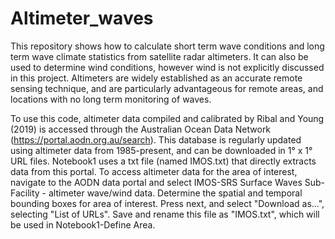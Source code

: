 # Altimeter_waves
This repository shows how to calculate short term wave conditions and long term wave climate statistics from satellite radar altimeters. It can also be used to determine wind conditions, however wind is not explicitly discussed in this project. Altimeters are widely established as an accurate remote sensing technique, and are particularly advantageous for remote areas, and locations with no long term monitoring of waves. 
 
To use this code, altimeter data compiled and calibrated by Ribal and Young (2019) is accessed through the Australian Ocean Data Network (https://portal.aodn.org.au/search). This database is regularly updated using altimeter data from 1985-present, and can be downloaded in 1° x 1° URL files. Notebook1 uses a txt file (named IMOS.txt) that directly extracts data from this portal. To access altimeter data for the area of interest, navigate to the AODN data portal and select IMOS-SRS Surface Waves Sub-Facility - altimeter wave/wind data. Determine the spatial and temporal bounding boxes for area of interest. Press next, and select "Download as...", selecting "List of URLs". Save and rename this file as "IMOS.txt", which will be used in Notebook1-Define Area.
